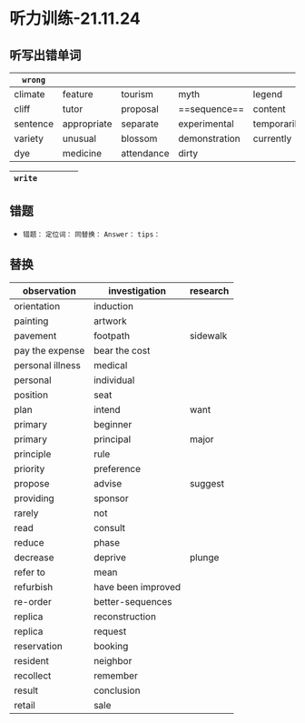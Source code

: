 # 听力训练-21.11.24

## 听写出错单词

| `wrong`  |             |            |               |             |              |
| -------- | ----------- | ---------- | ------------- | ----------- | ------------ |
| climate  | feature     | tourism    | myth          | legend      | ==plateaux== |
| cliff    | tutor       | proposal   | ==sequence==  | content     | paragraph    |
| sentence | appropriate | separate   | experimental  | temporarily | solar        |
| variety  | unusual     | blossom    | demonstration | currently   | hurb         |
| dye      | medicine    | attendance | dirty         |             |              |

| `write`   |            |                     |        |            |
| --------- | ---------- | ------------------- | ------ | ---------- |


## 错题

-   `错题：` 
	`定位词：` 
	`同替换：`
	`Answer：` 
	`tips：` 


## 替换

| observation      | investigation      | research |
| ---------------- | ------------------ | -------- |
| orientation      | induction          |          |
| painting         | artwork            |          |
| pavement         | footpath           | sidewalk |
| pay the expense  | bear the cost      |          |
| personal illness | medical            |          |
| personal         | individual         |          |
| position         | seat               |          |
| plan             | intend             | want     |
| primary          | beginner           |          |
| primary          | principal          | major    |
| principle        | rule               |          |
| priority         | preference         |          |
| propose          | advise             | suggest  |
| providing        | sponsor            |          |
| rarely           | not                |          |
| read             | consult            |          |
| reduce           | phase              |          |
| decrease         | deprive            | plunge   |
| refer to         | mean               |          |
| refurbish        | have been improved |          |
| re-order         | better-sequences   |          |
| replica          | reconstruction     |          |
| replica          | request            |          |
| reservation      | booking            |          |
| resident         | neighbor           |          |
| recollect        | remember           |          |
| result           | conclusion         |          |
| retail           | sale               |          |
